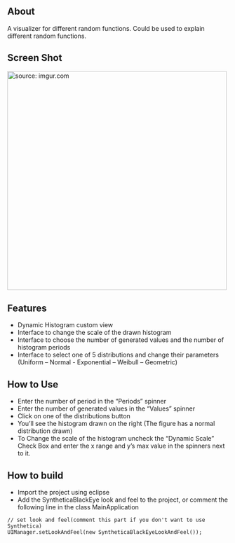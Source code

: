 About
--------
A visualizer for different random functions. Could be used to explain different random functions.


Screen Shot
-----------------
<a href="http://i.imgur.com/OMcBXff.png"><img src="http://i.imgur.com/OMcBXff.png" title="source: imgur.com" height= "500" /></a>

Features
------------
- Dynamic Histogram custom view
- Interface to change the scale of the drawn histogram
- Interface to choose the number of generated values and the number of histogram periods
- Interface to select one of 5 distributions and change their parameters (Uniform – Normal - Exponential
– Weibull – Geometric)

How to Use
----------------
- Enter the number of period in the “Periods” spinner
- Enter the number of generated values in the “Values” spinner
- Click on one of the distributions button
- You’ll see the histogram drawn on the right (The figure has a normal distribution drawn)
- To Change the scale of the histogram uncheck the “Dynamic Scale” Check Box and enter the x range
and y’s max value in the spinners next to it.

How to build
------------------
- Import the project using eclipse
- Add the SyntheticaBlackEye look and feel to the project, or comment the following line in the class MainApplication

```
// set look and feel(comment this part if you don't want to use Synthetica)
UIManager.setLookAndFeel(new SyntheticaBlackEyeLookAndFeel());
```
